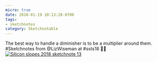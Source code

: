 ```yaml
---
micro: true
date: 2018-01-19 10:13:28-0700
tags:
- sketchnotes
category: Sketchnotable
---
```


The best way to handle a diminisher is to be a multiplier around them. #Sketchnotes from @LizWiseman at #ssts18 ✍🏼 [![Silicon slopes 2018 sketchnote 13](https://media.bennorris.org/images/sketchnotable/uploads/2018/f4d146751e.jpg)](https://media.bennorris.org/images/sketchnotable/uploads/2018/f4d146751e.jpg)
